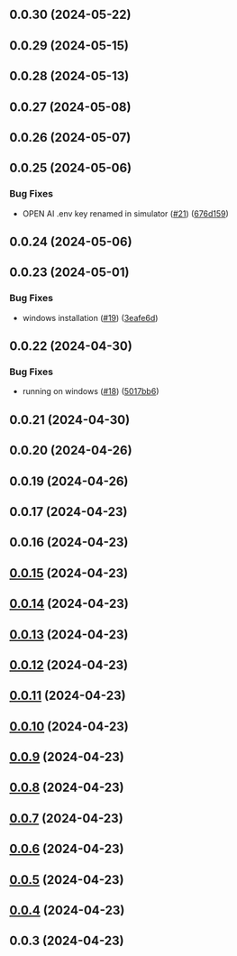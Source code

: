 

## 0.0.30 (2024-05-22)

## 0.0.29 (2024-05-15)

## 0.0.28 (2024-05-13)

## 0.0.27 (2024-05-08)

## 0.0.26 (2024-05-07)

## 0.0.25 (2024-05-06)


### Bug Fixes

* OPEN AI .env key renamed in simulator ([#21](https://github.com/yeagerai/genlayer-cli/issues/21)) ([676d159](https://github.com/yeagerai/genlayer-cli/commit/676d1591871d6f81f1b8695bd4366997384579c6))

## 0.0.24 (2024-05-06)

## 0.0.23 (2024-05-01)


### Bug Fixes

* windows installation ([#19](https://github.com/yeagerai/genlayer-cli/issues/19)) ([3eafe6d](https://github.com/yeagerai/genlayer-cli/commit/3eafe6df9f5f657139177a588d6d53a652a25bd3))

## 0.0.22 (2024-04-30)


### Bug Fixes

* running on windows ([#18](https://github.com/yeagerai/genlayer-cli/issues/18)) ([5017bb6](https://github.com/yeagerai/genlayer-cli/commit/5017bb68b7cbfd1f18b73cf36db9f925207a708d))

## 0.0.21 (2024-04-30)

## 0.0.20 (2024-04-26)

## 0.0.19 (2024-04-26)

## 0.0.17 (2024-04-23)

## 0.0.16 (2024-04-23)

## [0.0.15](https://github.com/yeagerai/genlayer-cli/compare/v0.0.14...v0.0.15) (2024-04-23)

## [0.0.14](https://github.com/yeagerai/genlayer-cli/compare/v0.0.13...v0.0.14) (2024-04-23)

## [0.0.13](https://github.com/yeagerai/genlayer-cli/compare/v0.0.12...v0.0.13) (2024-04-23)

## [0.0.12](https://github.com/yeagerai/genlayer-cli/compare/v0.0.11...v0.0.12) (2024-04-23)

## [0.0.11](https://github.com/yeagerai/genlayer-cli/compare/v0.0.10...v0.0.11) (2024-04-23)

## [0.0.10](https://github.com/yeagerai/genlayer-cli/compare/v0.0.9...v0.0.10) (2024-04-23)

## [0.0.9](https://github.com/yeagerai/genlayer-cli/compare/v0.0.8...v0.0.9) (2024-04-23)

## [0.0.8](https://github.com/yeagerai/genlayer-cli/compare/v0.0.7...v0.0.8) (2024-04-23)

## [0.0.7](https://github.com/yeagerai/genlayer-cli/compare/v0.0.6...v0.0.7) (2024-04-23)

## [0.0.6](https://github.com/yeagerai/genlayer-cli/compare/v0.0.5...v0.0.6) (2024-04-23)

## [0.0.5](https://github.com/yeagerai/genlayer-cli/compare/v0.0.4...v0.0.5) (2024-04-23)

## [0.0.4](https://github.com/yeagerai/genlayer-cli/compare/v0.0.3...v0.0.4) (2024-04-23)

## 0.0.3 (2024-04-23)

